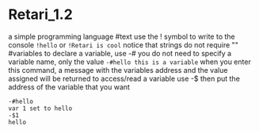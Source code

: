 # Retari_1.2
a simple programming language
#text
use the ! symbol to write to the console
```!hello```
or
```!Retari is cool```
notice that strings do not require ""
#variables
to declare a variable, use -#
you do not need to specify a variable name, only the value
```-#hello this is a variable```
when you enter this command, a message with the variables address and the value assigned will be returned
to access/read a variable use -$
then put the address of the variable that you want
```
-#hello
var 1 set to hello
-$1
hello
```
